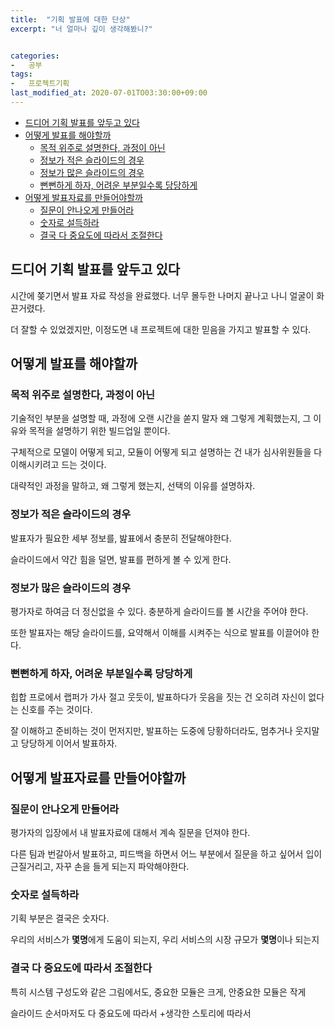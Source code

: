```yaml
---
title:  "기획 발표에 대한 단상"
excerpt: "너 얼마나 깊이 생각해봤니?"


categories:
-   공부
tags:
-   프로젝트기획
last_modified_at: 2020-07-01TO03:30:00+09:00
---
```


- [드디어 기획 발표를 앞두고 있다](#드디어-기획-발표를-앞두고-있다)
- [어떻게 발표를 해야할까](#어떻게-발표를-해야할까)
  - [목적 위주로 설명한다, 과정이 아닌](#목적-위주로-설명한다-과정이-아닌)
  - [정보가 적은 슬라이드의 경우](#정보가-적은-슬라이드의-경우)
  - [정보가 많은 슬라이드의 경우](#정보가-많은-슬라이드의-경우)
  - [뻔뻔하게 하자, 어려운 부분일수록 당당하게](#뻔뻔하게-하자-어려운-부분일수록-당당하게)
- [어떻게 발표자료를 만들어야할까](#어떻게-발표자료를-만들어야할까)
  - [질문이 안나오게 만들어라](#질문이-안나오게-만들어라)
  - [숫자로 설득하라](#숫자로-설득하라)
  - [결국 다 중요도에 따라서 조절한다](#결국-다-중요도에-따라서-조절한다)


## 드디어 기획 발표를 앞두고 있다

시간에 쫒기면서 발표 자료 작성을 완료했다.
너무 몰두한 나머지 끝나고 나니 얼굴이 화끈거렸다.

더 잘할 수 있었겠지만,
이정도면 내 프로젝트에 대한 믿음을 가지고 발표할 수 있다.

## 어떻게 발표를 해야할까

### 목적 위주로 설명한다, 과정이 아닌

기술적인 부분을 설명할 때,
과정에 오랜 시간을 쏟지 말자
왜 그렇게 계획했는지, 
그 이유와 목적을 설명하기 위한 빌드업일 뿐이다.

구체적으로 모델이 어떻게 되고, 모듈이 어떻게 되고 설명하는 건
내가 심사위원들을 다 이해시키려고 드는 것이다.

대략적인 과정을 말하고,
왜 그렇게 했는지, 선택의 이유를 설명하자.

### 정보가 적은 슬라이드의 경우

발표자가 필요한 세부 정보를,
밢표에서 충분히 전달해야한다.

슬라이드에서 약간 힘을 덜면,
발표를 편하게 볼 수 있게 한다.

### 정보가 많은 슬라이드의 경우

평가자로 하여금 더 정신없을 수 있다.
충분하게 슬라이드를 볼 시간을 주어야 한다.

또한 발표자는 해당 슬라이드를,
요약해서 이해를 시켜주는 식으로
발표를 이끌어야 한다.

### 뻔뻔하게 하자, 어려운 부분일수록 당당하게

힙합 프로에서 랩퍼가 가사 절고 웃듯이,
발표하다가 웃음을 짓는 건 오히려 자신이 없다는 신호를 주는 것이다.

잘 이해하고 준비하는 것이 먼저지만,
발표하는 도중에 당황하더라도,
멈추거나 웃지말고 당당하게 이어서 발표하자.

## 어떻게 발표자료를 만들어야할까

### 질문이 안나오게 만들어라

평가자의 입장에서 내 발표자료에 대해서 계속 질문을 던져야 한다.

다른 팀과 번갈아서 발표하고, 피드백을 하면서 어느 부분에서 질문을 하고 싶어서
입이 근질거리고, 자꾸 손을 들게 되는지 파악해야한다.

### 숫자로 설득하라

기획 부분은 결국은 숫자다.

우리의 서비스가 **몇명**에게 도움이 되는지,
우리 서비스의 시장 규모가 **몇명**이나 되는지

### 결국 다 중요도에 따라서 조절한다

특히 시스템 구성도와 같은 그림에서도,
중요한 모듈은 크게,
안중요한 모듈은 작게

슬라이드 순서마저도 다 중요도에 따라서
+생각한 스토리에 따라서 